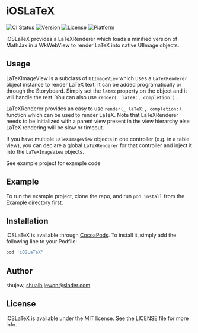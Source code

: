 # iOSLaTeX

[![CI Status](https://img.shields.io/travis/TeamSlader/iOSLaTeX.svg?style=flat)](https://travis-ci.org/TeamSlader/iOSLaTeX)
[![Version](https://img.shields.io/cocoapods/v/iOSLaTeX.svg?style=flat)](https://cocoapods.org/pods/iOSLaTeX)
[![License](https://img.shields.io/cocoapods/l/iOSLaTeX.svg?style=flat)](https://cocoapods.org/pods/iOSLaTeX)
[![Platform](https://img.shields.io/cocoapods/p/iOSLaTeX.svg?style=flat)](https://cocoapods.org/pods/iOSLaTeX)

iOSLaTeX provides a LaTeXRenderer which loads a minified version of MathJax in a WkWebView to render LaTeX into native UIImage objects.

## Usage

LaTeXImageView is a subclass of `UIImageView` which uses a `LaTeXRenderer` object instance to render LaTeX text. It can be added programatically or through the Storyboard. Simply set the `latex` property on the object and it will handle the rest.  You can also use  `render(_ laTeX:, completion:)` .

LaTeXRenderer provides an easy to use `render(_ laTeX:, completion:)` function which can be used to render LaTeX. Note that LaTeXRenderer needs to be initialized with a parent view present in the view hierarchy else LaTeX rendering will be slow or timeout.

If you have multiple `LaTeXImageView` objects in one controller (e.g. in a table view), you can declare a global `LaTeXRenderer` for that controller and inject it into  the `LaTeXImageView` objects.

See example project for example code

## Example

To run the example project, clone the repo, and run `pod install` from the Example directory first.

## Installation

iOSLaTeX is available through [CocoaPods](https://cocoapods.org). To install
it, simply add the following line to your Podfile:

```ruby
pod 'iOSLaTeX'
```

## Author

shujew, shuaib.jewon@slader.com

## License

iOSLaTeX is available under the MIT license. See the LICENSE file for more info.
